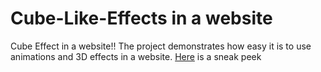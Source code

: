 # Cube-Like-Effects in a website
Cube Effect in a website!!
The project demonstrates how easy it is to use animations and 3D effects in a website.
[Here](http://vinay-jaju.github.io/Cube-Effect) is a sneak peek 
